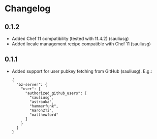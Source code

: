 # Changelog

## 0.1.2

* Added Chef 11 compatibility (tested with 11.4.2) (sauliusg)
* Added locale management recipe compatible with Chef 11 (sauliusg)

## 0.1.1

* Added support for user pubkey fetching from GitHub (sauliusg). E.g.:

    ```
    {
      "bz-server": {
        "user": {
          "authorized_github_users": [
            "sauliusg",
            "astrauka",
            "hammerfunk",
            "Aaron2Ti",
            "matthewford"
          ]
        }
      }
    }
    ```
